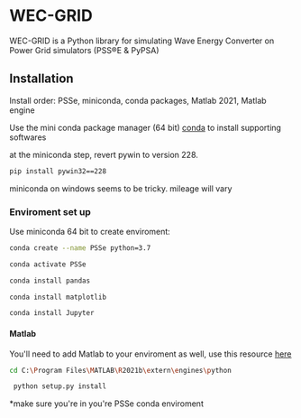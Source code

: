 # WEC-GRID
WEC-GRID is a Python library for simulating Wave Energy Converter on Power Grid simulators (PSS®E & PyPSA)

## Installation

Install order: PSSe, miniconda, conda packages, Matlab 2021, Matlab engine

Use the mini conda package manager (64 bit) [conda](https://docs.conda.io/en/latest/miniconda.html) to install supporting softwares

at the miniconda step, revert pywin to version 228.

```bash
pip install pywin32==228
```
miniconda on windows seems to be tricky. mileage will vary

### Enviroment set up

Use miniconda 64 bit to create enviroment: 

```bash
conda create --name PSSe python=3.7 
```
```bash
conda activate PSSe
```
```bash
conda install pandas
```
```bash
conda install matplotlib
```
```bash
conda install Jupyter
```

#### Matlab
You'll need to add Matlab to your enviroment as well, use this resource [here](https://www.mathworks.com/help/matlab/matlab_external/install-the-matlab-engine-for-python.html)


```bash
cd C:\Program Files\MATLAB\R2021b\extern\engines\python
```
```bash
 python setup.py install
```
*make sure you're in you're PSSe conda enviroment
